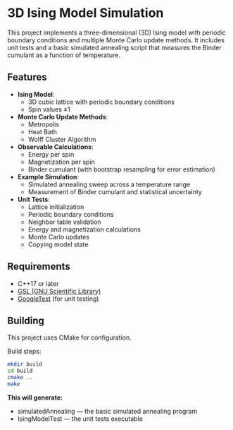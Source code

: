 # 3D Ising Model Simulation

This project implements a three-dimensional (3D) Ising model with periodic boundary conditions and multiple Monte Carlo update methods. It includes unit tests and a basic simulated annealing script that measures the Binder cumulant as a function of temperature.

## Features

- **Ising Model**:
  - 3D cubic lattice with periodic boundary conditions
  - Spin values ±1
- **Monte Carlo Update Methods**:
  - Metropolis
  - Heat Bath
  - Wolff Cluster Algorithm
- **Observable Calculations**:
  - Energy per spin
  - Magnetization per spin
  - Binder cumulant (with bootstrap resampling for error estimation)
- **Example Simulation**:
  - Simulated annealing sweep across a temperature range
  - Measurement of Binder cumulant and statistical uncertainty
- **Unit Tests**:
  - Lattice initialization
  - Periodic boundary conditions
  - Neighbor table validation
  - Energy and magnetization calculations
  - Monte Carlo updates
  - Copying model state

## Requirements

- C++17 or later
- [GSL (GNU Scientific Library)](https://www.gnu.org/software/gsl/)
- [GoogleTest](https://github.com/google/googletest) (for unit testing)

## Building

This project uses CMake for configuration.

Build steps:

```bash
mkdir build
cd build
cmake ..
make
```

**This will generate:**

- simulatedAnnealing — the basic simulated annealing program
- IsingModelTest — the unit tests executable
